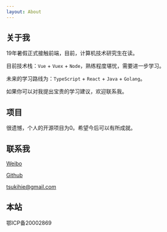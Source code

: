 ```yaml
---
layout: About
---
```

## 关于我

  19年暑假正式接触前端，目前，计算机技术研究生在读。

  目前技术栈：`Vue` + `Vuex` + `Node`，熟练程度堪忧，需要进一步学习。

  未来的学习路线为：`TypeScript` + `React` + `Java` + `Golang`。

  如果你可以对我提出宝贵的学习建议，欢迎联系我。

## 项目

  很遗憾，个人的开源项目为0。希望今后可以有所成就。

## 联系我

  [Weibo](https://weibo.com/5645270312/profile)

  [Github](https://github.com/samcw)

  <tsukihie@gmail.com>

## 本站

  鄂ICP备20002869
